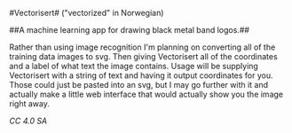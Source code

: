 #Vectorisert#
("vectorized" in Norwegian)

##A machine learning app for drawing black metal band logos.##

Rather than using image recognition I'm planning on converting all of the training data images to svg. Then giving Vectorisert all of the coordinates and a label of what text the image contains. Usage will be supplying Vectorisert with a string of text and having it output coordinates for you. Those could just be pasted into an svg, but I may go further with it and actually make a little web interface that would actually show you the image right away.

*CC 4.0 SA*
